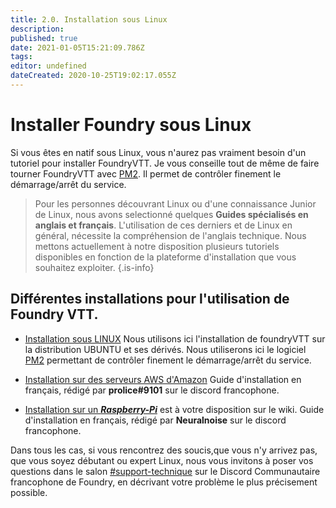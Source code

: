 ```yaml
---
title: 2.0. Installation sous Linux
description: 
published: true
date: 2021-01-05T15:21:09.786Z
tags: 
editor: undefined
dateCreated: 2020-10-25T19:02:17.055Z
---
```


# Installer Foundry sous Linux

Si vous êtes en natif sous Linux, vous n'aurez pas vraiment besoin d'un tutoriel pour installer FoundryVTT.
Je vous conseille tout de même de faire tourner FoundryVTT avec [PM2](https://pm2.keymetrics.io/docs/usage/pm2-doc-single-page/). Il permet de contrôler finement le démarrage/arrêt du service.

>Pour les personnes découvrant Linux ou d'une connaissance Junior de Linux, nous avons selectionné quelques **Guides  spécialisés en anglais et français**.
>L'utilisation de ces derniers et de Linux en général, nécessite la compréhension de l'anglais technique.
>Nous mettons actuellement à notre disposition plusieurs tutoriels disponibles en fonction de la plateforme d'installation que vous souhaitez exploiter.
{.is-info}

## Différentes installations pour l'utilisation de Foundry VTT.
- [Installation sous LINUX](https://foundryvtt.wiki/en/setup/Ubuntu-VM)
Nous utilisons ici l'installation de foundryVTT sur la distribution UBUNTU et ses dérivés.
Nous utiliserons ici le logiciel [PM2](https://pm2.keymetrics.io/docs/usage/pm2-doc-single-page/) permettant de contrôler finement le démarrage/arrêt du service.

- [Installation sur des serveurs AWS d'Amazon](https://foundryvtt.wiki/fr/pour-commencer/aws)
Guide d'installation en français, rédigé par **prolice#9101** sur le discord francophone.

- [Installation sur un ***Raspberry-Pi***](https://foundryvtt.wiki/fr/pour-commencer/raspberry) est à votre disposition sur le wiki.
Guide d'installation en français, rédigé par **Neuralnoise** sur le discord francophone.


Dans tous les cas, si vous rencontrez des soucis,que vous n'y arrivez pas, que vous soyez débutant ou expert Linux, nous vous invitons à poser vos questions dans le salon [#support-technique](https://discord.gg/pPSDNJk) sur le Discord Communautaire francophone de Foundry, en décrivant votre problème le plus précisement possible.